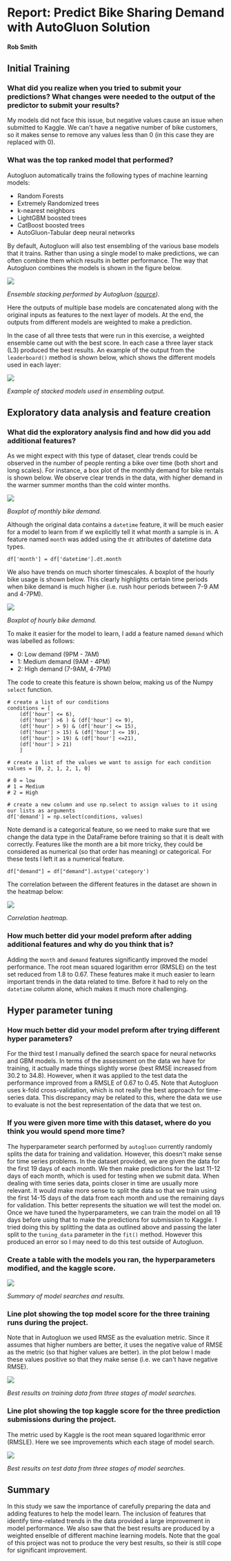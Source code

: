 # Report: Predict Bike Sharing Demand with AutoGluon Solution
#### Rob Smith

## Initial Training
### What did you realize when you tried to submit your predictions? What changes were needed to the output of the predictor to submit your results?
My models did not face this issue, but negative values cause an issue when submitted to Kaggle. We can't have a negative number of bike customers, so it makes sense to remove any values less than 0 (in this case they are replaced with 0).

### What was the top ranked model that performed?
Autogluon automatically trains the following types of machine learning models: 

- Random Forests
- Extremely Randomized trees
- k-nearest neighbors
- LightGBM boosted trees
- CatBoost boosted trees
- AutoGluon-Tabular deep neural networks

By default, Autogluon will also test ensembling of the various base models that it trains. Rather than using a single model to make predictions, we can often combine them which results in better performance. The way that Autogluon combines the models is shown in the figure below. 

<img src="./img/autogluon_ensemble_stacking.png">

<em>Ensemble stacking performed by Autogluon ([source](https://arxiv.org/pdf/2003.06505.pdf)).</em>

Here the outputs of multiple base models are concatenated along with the original inputs as features to the next layer of models. At the end, the outputs from different models are weighted to make a prediction.

In the case of all three tests that were run in this exercise, a weighted ensemble came out with the best score. In each case a three layer stack (L3) produced the best results. An example of the output from the `leaderboard()` method is shown below, which shows the different models used in each layer:

<img src="./img/autogluon_leaderboard.png">

<em>Example of stacked models used in ensembling output.</em>

## Exploratory data analysis and feature creation
### What did the exploratory analysis find and how did you add additional features?
As we might expect with this type of dataset, clear trends could be observed in the number of people renting a bike over time (both short and long scales). For instance, a box plot of the monthly demand for bike rentals is shown below.
We observe clear trends in the data, with higher demand in the warmer summer months than the cold winter months.

<img src="./img/boxplot_monthly.png">

<em>Boxplot of monthly bike demand.</em>

Although the original data contains a `datetime` feature, it will be much easier for a model to learn from if we explicitly tell it what month a sample is in. A feature named `month` was added using the `dt` attributes of datetime data types.

```
df['month'] = df['datetime'].dt.month
```

We also have trends on much shorter timescales. A boxplot of the hourly bike usage is shown below. This clearly highlights certain time periods when bike demand is much higher (i.e. rush hour periods between 7-9 AM and 4-7PM).

<img src="./img/boxplot_hourly.png">

<em>Boxplot of hourly bike demand.</em>

To make it easier for the model to learn, I add a feature named `demand` which was labelled as follows:

- 0: Low demand (9PM - 7AM)
- 1: Medium demand (9AM - 4PM)
- 2: High demand (7-9AM, 4-7PM)

The code to create this feature is shown below, making us of the Numpy `select` function.

```
# create a list of our conditions
conditions = [
    (df['hour'] <= 6),
    (df['hour'] >6 ) & (df['hour'] <= 9),
    (df['hour'] > 9) & (df['hour'] <= 15),
    (df['hour'] > 15) & (df['hour'] <= 19),
    (df['hour'] > 19) & (df['hour'] <=21),
    (df['hour'] > 21)
    ]

# create a list of the values we want to assign for each condition
values = [0, 2, 1, 2, 1, 0]

# 0 = low
# 1 = Medium
# 2 = High

# create a new column and use np.select to assign values to it using our lists as arguments
df['demand'] = np.select(conditions, values)
```

Note demand is a categorical feature, so we need to make sure that we change the data type in the DataFrame before training so that it is dealt with correctly. Features like the month are a bit more tricky, they could be considered as numerical (so that order has meaning) or categorical. For these tests I left it as a numerical feature.

```
df["demand"] = df["demand"].astype('category')
```

The correlation between the different features in the dataset are shown in the heatmap below:

<img src="./img/correlation_heatmap.png">

<em>Correlation heatmap.</em>

### How much better did your model preform after adding additional features and why do you think that is?
Adding the `month` and `demand` features significantly improved the model performance. The root mean squared logarithm error (RMSLE) on the test set reduced from 1.8 to 0.67. These features make it much easier to learn important trends in the data related to time. Before it had to rely on the `datetime` column alone, which makes it much more challenging.

## Hyper parameter tuning
### How much better did your model preform after trying different hyper parameters?
For the third test I manually defined the search space for neural networks and GBM models. In terms of the assessment on the data we have for training, it actually made things slightly worse (best RMSE increased from 30.2 to 34.8). However, when it was applied to the test data the performance improved from a RMSLE of 0.67 to 0.45. Note that Autogluon uses k-fold cross-validation, which is not really the best approach for time-series data. This discrepancy may be related to this, where the data we use to evaluate is not the best representation of the data that we test on.

### If you were given more time with this dataset, where do you think you would spend more time?

The hyperparameter search performed by `autogluon` currently randomly splits the data for training and validation. However, this doesn't make sense for time series problems. In the dataset provided, we are given the data for the first 19 days of each month. We then make predictions for the last 11-12 days of each month, which is used for testing when we submit data. When dealing with time series data, points closer in time are usually more relevant. It would make more sense to split the data so that we train using the first 14-15 days of the data from each month and use the remaining days for validation. This better represents the situation we will test the model on. Once we have tuned the hyperparameters, we can train the model on all 19 days before using that to make the predictions for submission to Kaggle. I tried doing this by splitting the data as outlined above and passing the later split to the `tuning_data` parameter in the `fit()` method. However this produced an error so I may need to do this test outside of Autogluon.

### Create a table with the models you ran, the hyperparameters modified, and the kaggle score.

<img src="./img/autogluon_results_table.png">

<em>Summary of model searches and results.</em>

### Line plot showing the top model score for the three training runs during the project.

Note that in Autogluon we used RMSE as the evaluation metric. Since it assumes that higher numbers are better, it uses the negative value of RMSE as the metric (so that higher values are better). in the plot below I made these values positive so that they make sense (i.e. we can't have negative RMSE).

<img src="./img/model_train_score.png">

<em>Best results on training data from three stages of model searches.</em>


### Line plot showing the top kaggle score for the three prediction submissions during the project.

The metric used by Kaggle is the root mean squared logarithmic error (RMSLE). Here we see improvements which each stage of model search.

<img src="./img/model_test_score.png">

<em>Best results on test data from three stages of model searches.</em>


## Summary
In this study we saw the importance of carefully preparing the data and adding features to help the model learn. The inclusion of features that identify time-related trends in the data provided a large improvement in model performance. We also saw that the best results are produced by a weighted enselble of different machine learning models. Note that the goal of this project was not to produce the very best results, so their is still cope for significant improvement.
